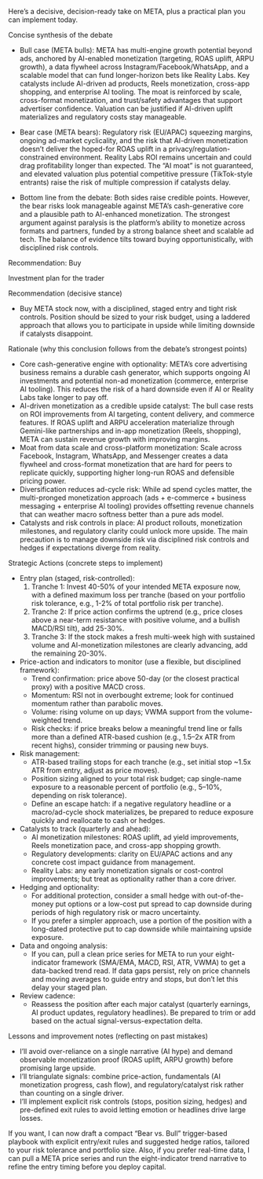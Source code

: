 Here’s a decisive, decision-ready take on META, plus a practical plan you can implement today.

Concise synthesis of the debate

- Bull case (META bulls): META has multi-engine growth potential beyond ads, anchored by AI-enabled monetization (targeting, ROAS uplift, ARPU growth), a data flywheel across Instagram/Facebook/WhatsApp, and a scalable model that can fund longer-horizon bets like Reality Labs. Key catalysts include AI-driven ad products, Reels monetization, cross-app shopping, and enterprise AI tooling. The moat is reinforced by scale, cross-format monetization, and trust/safety advantages that support advertiser confidence. Valuation can be justified if AI-driven uplift materializes and regulatory costs stay manageable.

- Bear case (META bears): Regulatory risk (EU/APAC) squeezing margins, ongoing ad-market cyclicality, and the risk that AI-driven monetization doesn’t deliver the hoped-for ROAS uplift in a privacy/regulation-constrained environment. Reality Labs ROI remains uncertain and could drag profitability longer than expected. The “AI moat” is not guaranteed, and elevated valuation plus potential competitive pressure (TikTok-style entrants) raise the risk of multiple compression if catalysts delay.

- Bottom line from the debate: Both sides raise credible points. However, the bear risks look manageable against META’s cash-generative core and a plausible path to AI-enhanced monetization. The strongest argument against paralysis is the platform’s ability to monetize across formats and partners, funded by a strong balance sheet and scalable ad tech. The balance of evidence tilts toward buying opportunistically, with disciplined risk controls.

Recommendation: Buy

Investment plan for the trader

Recommendation (decisive stance)
- Buy META stock now, with a disciplined, staged entry and tight risk controls. Position should be sized to your risk budget, using a laddered approach that allows you to participate in upside while limiting downside if catalysts disappoint.

Rationale (why this conclusion follows from the debate’s strongest points)
- Core cash-generative engine with optionality: META’s core advertising business remains a durable cash generator, which supports ongoing AI investments and potential non-ad monetization (commerce, enterprise AI tooling). This reduces the risk of a hard downside even if AI or Reality Labs take longer to pay off.
- AI-driven monetization as a credible upside catalyst: The bull case rests on ROI improvements from AI targeting, content delivery, and commerce features. If ROAS uplift and ARPU acceleration materialize through Gemini-like partnerships and in-app monetization (Reels, shopping), META can sustain revenue growth with improving margins.
- Moat from data scale and cross-platform monetization: Scale across Facebook, Instagram, WhatsApp, and Messenger creates a data flywheel and cross-format monetization that are hard for peers to replicate quickly, supporting higher long-run ROAS and defensible pricing power.
- Diversification reduces ad-cycle risk: While ad spend cycles matter, the multi-pronged monetization approach (ads + e-commerce + business messaging + enterprise AI tooling) provides offsetting revenue channels that can weather macro softness better than a pure ads model.
- Catalysts and risk controls in place: AI product rollouts, monetization milestones, and regulatory clarity could unlock more upside. The main precaution is to manage downside risk via disciplined risk controls and hedges if expectations diverge from reality.

Strategic Actions (concrete steps to implement)
- Entry plan (staged, risk-controlled):
  1) Tranche 1: Invest 40-50% of your intended META exposure now, with a defined maximum loss per tranche (based on your portfolio risk tolerance, e.g., 1-2% of total portfolio risk per tranche).
  2) Tranche 2: If price action confirms the uptrend (e.g., price closes above a near-term resistance with positive volume, and a bullish MACD/RSI tilt), add 25-30%.
  3) Tranche 3: If the stock makes a fresh multi-week high with sustained volume and AI-monetization milestones are clearly advancing, add the remaining 20-30%.
- Price-action and indicators to monitor (use a flexible, but disciplined framework):
  - Trend confirmation: price above 50-day (or the closest practical proxy) with a positive MACD cross.
  - Momentum: RSI not in overbought extreme; look for continued momentum rather than parabolic moves.
  - Volume: rising volume on up days; VWMA support from the volume-weighted trend.
  - Risk checks: if price breaks below a meaningful trend line or falls more than a defined ATR-based cushion (e.g., 1.5–2x ATR from recent highs), consider trimming or pausing new buys.
- Risk management:
  - ATR-based trailing stops for each tranche (e.g., set initial stop ~1.5x ATR from entry, adjust as price moves).
  - Position sizing aligned to your total risk budget; cap single-name exposure to a reasonable percent of portfolio (e.g., 5–10%, depending on risk tolerance).
  - Define an escape hatch: if a negative regulatory headline or a macro/ad-cycle shock materializes, be prepared to reduce exposure quickly and reallocate to cash or hedges.
- Catalysts to track (quarterly and ahead):
  - AI monetization milestones: ROAS uplift, ad yield improvements, Reels monetization pace, and cross-app shopping growth.
  - Regulatory developments: clarity on EU/APAC actions and any concrete cost impact guidance from management.
  - Reality Labs: any early monetization signals or cost-control improvements; but treat as optionality rather than a core driver.
- Hedging and optionality:
  - For additional protection, consider a small hedge with out-of-the-money put options or a low-cost put spread to cap downside during periods of high regulatory risk or macro uncertainty.
  - If you prefer a simpler approach, use a portion of the position with a long-dated protective put to cap downside while maintaining upside exposure.
- Data and ongoing analysis:
  - If you can, pull a clean price series for META to run your eight-indicator framework (SMA/EMA, MACD, RSI, ATR, VWMA) to get a data-backed trend read. If data gaps persist, rely on price channels and moving averages to guide entry and stops, but don’t let this delay your staged plan.
- Review cadence:
  - Reassess the position after each major catalyst (quarterly earnings, AI product updates, regulatory headlines). Be prepared to trim or add based on the actual signal-versus-expectation delta.

Lessons and improvement notes (reflecting on past mistakes)
- I’ll avoid over-reliance on a single narrative (AI hype) and demand observable monetization proof (ROAS uplift, ARPU growth) before promising large upside.
- I’ll triangulate signals: combine price-action, fundamentals (AI monetization progress, cash flow), and regulatory/catalyst risk rather than counting on a single driver.
- I’ll implement explicit risk controls (stops, position sizing, hedges) and pre-defined exit rules to avoid letting emotion or headlines drive large losses.

If you want, I can now draft a compact “Bear vs. Bull” trigger-based playbook with explicit entry/exit rules and suggested hedge ratios, tailored to your risk tolerance and portfolio size. Also, if you prefer real-time data, I can pull a META price series and run the eight-indicator trend narrative to refine the entry timing before you deploy capital.